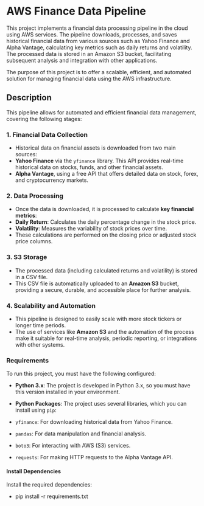 # AWS Finance Data Pipeline

This project implements a financial data processing pipeline in the cloud using AWS services. The pipeline downloads, processes, and saves historical financial data from various sources such as Yahoo Finance and Alpha Vantage, calculating key metrics such as daily returns and volatility. The processed data is stored in an Amazon S3 bucket, facilitating subsequent analysis and integration with other applications.

The purpose of this project is to offer a scalable, efficient, and automated solution for managing financial data using the AWS infrastructure.

## Description

This pipeline allows for automated and efficient financial data management, covering the following stages:

### 1. **Financial Data Collection**
- Historical data on financial assets is downloaded from two main sources:
- **Yahoo Finance** via the `yfinance` library. This API provides real-time historical data on stocks, funds, and other financial assets.
- **Alpha Vantage**, using a free API that offers detailed data on stock, forex, and cryptocurrency markets.

### 2. **Data Processing**
- Once the data is downloaded, it is processed to calculate **key financial metrics**:
- **Daily Return**: Calculates the daily percentage change in the stock price.
- **Volatility**: Measures the variability of stock prices over time.
- These calculations are performed on the closing price or adjusted stock price columns.

### 3. **S3 Storage**
- The processed data (including calculated returns and volatility) is stored in a CSV file.
- This CSV file is automatically uploaded to an **Amazon S3** bucket, providing a secure, durable, and accessible place for further analysis.

### 4. **Scalability and Automation**
- This pipeline is designed to easily scale with more stock tickers or longer time periods.
- The use of services like **Amazon S3** and the automation of the process make it suitable for real-time analysis, periodic reporting, or integrations with other systems.

### Requirements

To run this project, you must have the following configured:

- **Python 3.x**: The project is developed in Python 3.x, so you must have this version installed in your environment.

- **Python Packages**: The project uses several libraries, which you can install using `pip`:
- `yfinance`: For downloading historical data from Yahoo Finance.
- `pandas`: For data manipulation and financial analysis.
- `boto3`: For interacting with AWS (S3) services.
- `requests`: For making HTTP requests to the Alpha Vantage API.

#### Install Dependencies
Install the required dependencies:
- pip install -r requirements.txt
